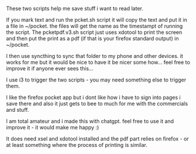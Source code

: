 These two scripts help me save stuff i want to read later. 

If you mark text and run the pcket.sh script it will copy the text and put it in a file in ~/pocket. the files will get the name as the timestampt of running the script. 
The pcketpdf.v3.sh script just uses xdotool to print the screen and then put the print as a pdf (if that is your firefox standard output) in ~/pocket. 

I then use syncthing to sync that folder to my phone and other devices. it works for me but it would be nice to have it be nicer some how... feel free to improve it if anyone ever sees this... 

I use i3 to trigger the two scripts - you may need something else to trigger them. 

I like the firefox pocket app but i dont like how i have to sign into pages i save there and also it just gets to bee to much for me with the commercials and stuff. 

I am total amateur and i made this with chatgpt. feel free to use it and improve it - it would make me happy :) 

It does need xsel and xdotool installed and the pdf part relies on firefox - or at least something where the process of printing is similar. 

